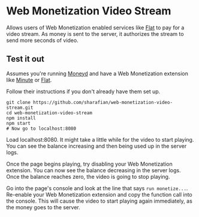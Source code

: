 # Web Monetization Video Stream

Allows users of Web Monetization enabled services like
[Flat](https://getflat.com) to pay for a video stream. As money is sent to the
server, it authorizes the stream to send more seconds of video.

## Test it out

Assumes you're running [Moneyd](https://github.com/interledgerjs/moneyd-xrp) and
have a Web Monetization extension like [Minute](https://github.com/sharafian/minute)
or [Flat](https://getflat.com).

Follow their instructions if you don't already have them set up.

```
git clone https://github.com/sharafian/web-monetization-video-stream.git
cd web-monetization-video-stream
npm install
npm start
# Now go to localhost:8080
```

Load localhost:8080. It might take a little while for the video to start playing.
You can see the balance increasing and then being used up in the server logs.

Once the page begins playing, try disabling your Web Monetization extension. You
can now see the balance decreasing in the server logs. Once the balance reaches zero,
the video is going to stop playing.

Go into the page's console and look at the line that says `run monetize...`.
Re-enable your Web Monetization extension and copy the function call into the
console. This will cause the video to start playing again immediately, as the money
goes to the server.
